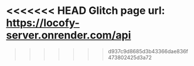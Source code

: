 
<<<<<<< HEAD
Glitch page url: https://locofy-server.onrender.com/api
=======
>>>>>>> d937c9d8685d3b43366dae836f473802425d3a72
